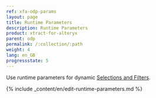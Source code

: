 ```yaml
---
ref: xfa-odp-params
layout: page
title: Runtime Parameters
description: Runtime Parameters
product: xtract-for-alteryx
parent: odp
permalink: /:collection/:path
weight: 4
lang: en_GB
progressstate: 5
---
```


Use runtime parameters for dynamic [Selections and Filters](./odp-define#selections-and-filters).

{% include _content/en/edit-runtime-parameters.md %}

